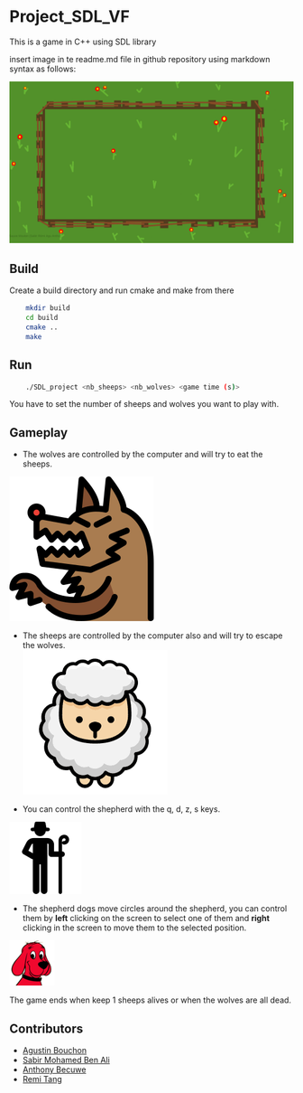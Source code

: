 # Project_SDL_VF

This is a game in C++ using SDL library

insert image in te readme.md file in github repository using markdown syntax as follows: 
    

<img src="/images/background.png">


## Build
Create a build directory and run cmake and make from there
```bash
    mkdir build
    cd build
    cmake ..
    make
```
## Run
```bash
    ./SDL_project <nb_sheeps> <nb_wolves> <game time (s)>  
```  
You have to set the number of sheeps and wolves you want to play with.  

## Gameplay
* The wolves are controlled by the computer and will try to eat the sheeps. 
<img src="/images/wolf.png" >

* The sheeps are controlled by the computer also and will try to escape the wolves.   
    <img src="/images/sheep.png" >   

* You can control the shepherd with the q, d, z, s keys.  
<img src="/images/shepherd.png" >  
    

* The shepherd dogs move circles around the shepherd, you can control them by __left__ clicking on the screen to select one of them and __right__ clicking in the screen to move them to the selected position.  
<img src="/images/dog.bmp" >  
    
  
The game ends when keep 1 sheeps alives or when the wolves are all dead.  

## Contributors

- [Agustin Bouchon](https://github.com/Joadza)
- [Sabir Mohamed Ben Ali](https://github.com/icare-sh)
- [Anthony Becuwe](https://github.com/Super-huit)
- [Remi Tang](https://github.com/remitang)